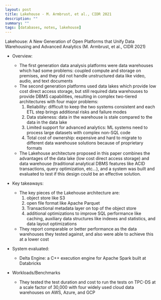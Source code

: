 ```yaml
---
layout: post
title: Lakehouse - M. Armbrust, et al., CIDR 2021
description: ""
summary: ""
tags: [databases, notes, lakehouse]
---
```


Lakehouse: A New Generation of Open Platforms that Unify Data Warehousing and Advanced Analytics (M. Armbrust, et al., CIDR 2021)

- Overview:

  - The first generation data analysis platforms were data warehouses which had some problems: coupled compute and storage on premises, and they did not handle unstructured data like video, audio, and text documents
  - The second generation platforms used data lakes which provide low cost direct access storage, but still required data warehouses to provide DBMS capabilities, resulting in complex two-tiered architectures with four major problems:
    1. Reliability: difficult to keep the two systems consistent and each ETL step brings additional risks and failure modes
    2. Data staleness: data in the warehouse is stale compared to the data in the data lake
    3. Limited support for advanced analytics: ML systems need to process large datasets with complex non-SQL code
    4. Total cost of ownership: expensive and hard to migrate to different data warehouse solutions because of proprietary formats
  - The Lakehouse architecture proposed in this paper combines the advantages of the data lake (low cost direct access storage) and data warehouse (traditional analytical DBMS features like ACID transactions, query optimization, etc…), and a system was built and evaluated to test if this design could be an effective solution.

- Key takeaways:

  - The key pieces of the Lakehouse architecture are:
    1. object store like S3
    2. open file format like Apache Parquet
    3. Transactional metadata layer on top of the object store
    4. additional optimizations to improve SQL performance like caching, auxiliary data structures like indexes and statistics, and data layout optimizations
  - They report comparable or better performance as the data warehouses they tested against, and also were able to achieve this at a lower cost

- System evaluated:

  - Delta Engine: a C++ execution engine for Apache Spark built at Databricks

- Workloads/Benchmarks

  - They tested the test duration and cost to run the tests on TPC-DS at a scale factor of 30,000 with four widely used cloud data warehouses on AWS, Azure, and GCP
